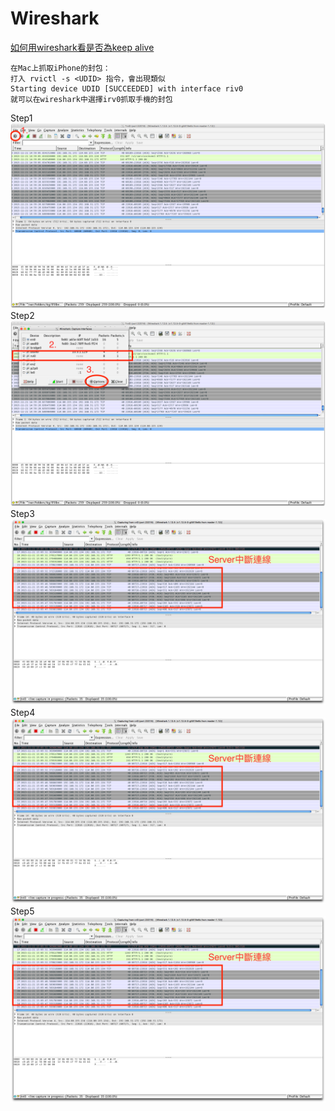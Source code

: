 # Wireshark

[如何用wireshark看是否為keep alive](#KeepAlive)

    在Mac上抓取iPhone的封包：
    打入 rvictl -s <UDID> 指令，會出現類似
    Starting device UDID [SUCCEEDED] with interface riv0
    就可以在wireshark中選擇irv0抓取手機的封包
    
Step1
![step1](assets/Screen_Shot_2015-11-21_at_15.00.31.png)
Step2
![step2](assets/Screen_Shot_2015-11-21_at_15.01.48.png)
Step3
![step3](assets/Screen_Shot_2015-11-21_at_15.06.39.png)
Step4
![step4](assets/Screen_Shot_2015-11-21_at_15.06.39.png)
Step5
![step5](assets/Screen_Shot_2015-11-21_at_15.06.39.png)